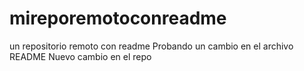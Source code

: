 # mireporemotoconreadme
un repositorio remoto con readme
Probando un cambio en el archivo README
Nuevo cambio en el repo
